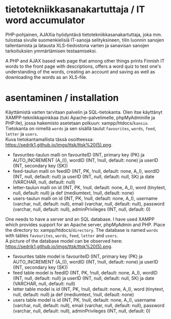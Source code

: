 # tietotekniikkasanakartuttaja / IT word accumulator
PHP-pohjainen, AJAXia hyödyntävä tietotekniikkasanakartuttaja, joka mm. tulostaa sivulle suomenkielisiä IT-sanoja selityksineen, tilin luonnin sanojen tallentamista ja latausta XLS-tiedostona varten ja sanavisan sanojen tarkoituksien ymmärtämisen testaamiseksi.

A PHP and AJAX based web page that among other things prints Finnish IT words to the front page with descriptions, offers a word quiz to test one's understanding of the words, creating an account and saving as well as downloading the words as an XLS-file.

# asentaminen / installation
Käyttämistä varten tarvitaan palvelin ja SQL-tietokanta. Olen itse käyttänyt XAMPP-tekniikkapinkkaa (tuki Apache-palvelimelle, phpMyAdminille ja PHP:lle), jossa hakemisto asetetaan polkuun: xampp/htdocs/`kansio`. Tietokanta on nimellä `words` ja sen sisällä taulut `favourites`, `words`, `feed`, `letter` ja `users`.
<br/>
Kuva tietokantamallista tässä osoitteessa: https://sedrik1.github.io/imgs/ttsk/ttsk%20(5).png.

<ul>
  <li>favourites-taulun malli on favouriteID (INT, primary key (PK) ja AUTO_INCREMENT (A_I)), wordID (INT, !null, default: none) ja userID (INT, secondary key (SK))</li>
  <li>feed-taulun malli on feedID (INT, PK, !null, default: none, A_I), wordID (INT, null, default: null) ja userID (INT, null, default: null, SK) ja date (VARCHAR, null, default: null)</li>
  <li>letter-taulun malli on id (INT, PK, !null, default: none, A_I), word (tinytext, null, default: null) ja def (mediumtext, !null, default: none)</li>
  <li>users-taulun malli on id (INT, PK, !null, default: none, A_I), username (varchar, null, default: null), email (varchar, null, default: null), password (varchar, null, default: null), adminPrivileges (INT, null, default: 0)</li>
</ul>

One needs to have a server and an SQL database. I have used XAMPP which provides support for an Apache server, phpMyAdmin and PHP. Place the directory to: xampp/htdocs/`directory`. The database is named `words` with tables `favourites`, `words`, `feed`, `letter` and `users`.
<br/>
A picture of the database model can be observed here: https://sedrik1.github.io/imgs/ttsk/ttsk%20(5).png.

<ul>
  <li>favourites table model is favouriteID (INT, primary key (PK) ja AUTO_INCREMENT (A_I)), wordID (INT, !null, default: none) ja userID (INT, secondary key (SK))</li>
  <li>feed table model is feedID (INT, PK, !null, default: none, A_I), wordID (INT, null, default: null) ja userID (INT, null, default: null, SK) ja date (VARCHAR, null, default: null)</li>
  <li>letter table model is  id (INT, PK, !null, default: none, A_I), word (tinytext, null, default: null) ja def (mediumtext, !null, default: none)</li>
  <li>users table model is  id (INT, PK, !null, default: none, A_I), username (varchar, null, default: null), email (varchar, null, default: null), password (varchar, null, default: null), adminPrivileges (INT, null, default: 0)</li>
</ul>
